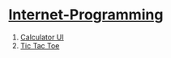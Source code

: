 # <a href="https://jayesh2812.github.io/Internet-Programming/">Internet-Programming</a>
<ol>
  <li> <a href="Calci">Calculator UI</a></li>
  <li> <a href="Tic Tac Toe">Tic Tac Toe</a></li>
 </ol>
